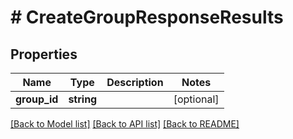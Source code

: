 # # CreateGroupResponseResults

## Properties

Name | Type | Description | Notes
------------ | ------------- | ------------- | -------------
**group_id** | **string** |  | [optional]

[[Back to Model list]](../../README.md#models) [[Back to API list]](../../README.md#endpoints) [[Back to README]](../../README.md)

